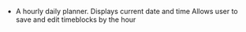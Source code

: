         

*   A hourly daily planner.
    Displays current date and time
    Allows user to save and edit timeblocks by the hour 
    

    <!-- 
    Display current DAY at the top of calendar
    Set timeblocks for each hour in the day:
    Set timeblocks between an interval of time (e.g, 8am-6pm)
    Make blocks responsive and scrollable
    WHEN click timeblock
    THEN I can enter an event:
    EACH timeblock is color coded by future,present, past
    SET default class "future"
    IF timeblock positon in array/value is === to the currentHour
    SET class to "present"
    IF timeblock value comes before current time in time array
    SET class to "past"
    ON CLICK save button:
    SAVES user input in textarea
    STORES user input to local storage
    -->

   


    




